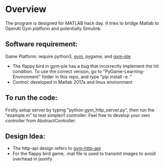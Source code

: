 # Overview <br />

The program is designed for MATLAB hack day. It tries to bridge Matlab to OpenAI Gym platform and potentially Simulink. <br />

## Software requirement: <br />

Game Platform: require python3, [gym](https://github.com/openai/gym), pygame, and [gym-ple](https://github.com/lusob/gym-ple) <br />
- The flappy bird in gym-ple has a bug that incorrectly implement the hit condition. To use the correct version, go to "PyGame-Learning-Environment" folder in this repo, and type "pip install -e ."
- Control: developed in Matlab 2017a and linux environment <br />

## To run the code: <br />

Firstly setup server by typing "python gym_http_server.py", then run the "example.m" to test simple/rl controller. Feel free to develop your own controller from AbstractController. <br />

## Design Idea: <br />
- The http-api design refers to [gym-http-api](https://github.com/openai/gym-http-api) <br />
- For the flappy bird game, .mat file is used to transmit images to avoid overhead in jsonify
